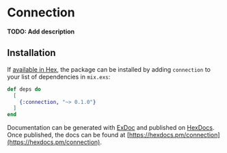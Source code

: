 # Connection

**TODO: Add description**

## Installation

If [available in Hex](https://hex.pm/docs/publish), the package can be installed
by adding `connection` to your list of dependencies in `mix.exs`:

```elixir
def deps do
  [
    {:connection, "~> 0.1.0"}
  ]
end
```

Documentation can be generated with [ExDoc](https://github.com/elixir-lang/ex_doc)
and published on [HexDocs](https://hexdocs.pm). Once published, the docs can
be found at [https://hexdocs.pm/connection](https://hexdocs.pm/connection).

